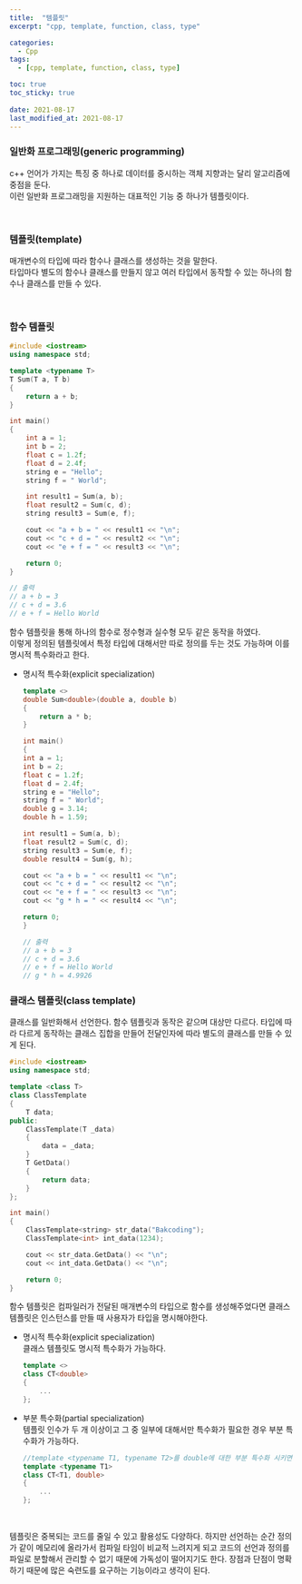 ```yaml
---
title:  "템플릿"
excerpt: "cpp, template, function, class, type"

categories:
  - Cpp
tags:
  - [cpp, template, function, class, type]

toc: true
toc_sticky: true
 
date: 2021-08-17
last_modified_at: 2021-08-17
---  
```


### 일반화 프로그래밍(generic programming)
c++ 언어가 가지는 특징 중 하나로 데이터를 중시하는 객체 지향과는 달리 알고리즘에 중점을 둔다.  
이런 일반화 프로그래밍을 지원하는 대표적인 기능 중 하나가 템플릿이다.

<br/>

### 템플릿(template)
매개변수의 타입에 따라 함수나 클래스를 생성하는 것을 말한다.  
타입마다 별도의 함수나 클래스를 만들지 않고 여러 타입에서 동작할 수 있는 하나의 함수나 클래스를 만들 수 있다.

<br/>

### 함수 템플릿

```cpp
#include <iostream>
using namespace std;

template <typename T>
T Sum(T a, T b)
{
	return a + b;
}

int main()
{
	int a = 1;
	int b = 2;
	float c = 1.2f;
	float d = 2.4f;
	string e = "Hello";
	string f = " World";

	int result1 = Sum(a, b);
	float result2 = Sum(c, d);
	string result3 = Sum(e, f);

	cout << "a + b = " << result1 << "\n";
	cout << "c + d = " << result2 << "\n";
	cout << "e + f = " << result3 << "\n";

	return 0;
}

// 출력
// a + b = 3
// c + d = 3.6
// e + f = Hello World	
```

함수 템플릿을 통해 하나의 함수로 정수형과 실수형 모두 같은 동작을 하였다.  
이렇게 정의된 템플릿에서 특정 타입에 대해서만 따로 정의를 두는 것도 가능하며 이를 명시적 특수화라고 한다.  

* 명시적 특수화(explicit specialization)
	```cpp
	template <> 
	double Sum<double>(double a, double b)
	{
		return a * b;
	}

	int main()
	{
	int a = 1;
	int b = 2;
	float c = 1.2f;
	float d = 2.4f;
	string e = "Hello";
	string f = " World";
	double g = 3.14;
	double h = 1.59;

	int result1 = Sum(a, b);
	float result2 = Sum(c, d);
	string result3 = Sum(e, f);
	double result4 = Sum(g, h);

	cout << "a + b = " << result1 << "\n";
	cout << "c + d = " << result2 << "\n";
	cout << "e + f = " << result3 << "\n";
	cout << "g * h = " << result4 << "\n";

	return 0;
	}

	// 출력
	// a + b = 3
	// c + d = 3.6
	// e + f = Hello World
	// g * h = 4.9926
	```

### 클래스 템플릿(class template)  
클래스를 일반화해서 선언한다. 함수 템플릿과 동작은 같으며 대상만 다르다. 타입에 따라 다르게 동작하는 클래스 집합을 만들어 전달인자에 따라 별도의 클래스를 만들 수 있게 된다.

```cpp
#include <iostream>
using namespace std;

template <class T>
class ClassTemplate
{
	T data;
public:
	ClassTemplate(T _data)
	{
		data = _data;
	}
	T GetData()
	{
		return data;
	}
};

int main()
{
	ClassTemplate<string> str_data("Bakcoding");
	ClassTemplate<int> int_data(1234);

	cout << str_data.GetData() << "\n";
	cout << int_data.GetData() << "\n";

	return 0;
}	
```

함수 템플릿은 컴파일러가 전달된 매개변수의 타입으로 함수를 생성해주었다면 클래스 템플릿은 인스턴스를 만들 때 사용자가 타입을 명시해야한다.  

	
	
* 명시적 특수화(explicit specialization)  
클래스 템플릿도 명시적 특수화가 가능하다.  

	```cpp
	template <>
	class CT<double>
	{
		...
	};
	```

* 부분 특수화(partial specialization)  
템플릿 인수가 두 개 이상이고 그 중 일부에 대해서만 특수화가 필요한 경우 부분 특수화가 가능하다.

	```cpp
	//template <typename T1, typename T2>를 double에 대한 부분 특수화 시키면
	template <typename T1> 
	class CT<T1, double>
	{
		...
	};
	```

<br/>

템플릿은 중복되는 코드를 줄일 수 있고 활용성도 다양하다. 하지만 선언하는 순간 정의가 같이 메모리에 올라가서 컴파일 타임이 비교적 느려지게 되고 코드의 선언과 정의를 파일로 분할해서 관리할 수 없기 때문에 가독성이 떨어지기도 한다. 장점과 단점이 명확하기 때문에 많은 숙련도를 요구하는 기능이라고 생각이 된다.